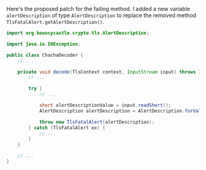 Here's the proposed patch for the failing method. I added a new variable `alertDescription` of type `AlertDescription` to replace the removed method `TlsFatalAlert.getAlertDescription()`.

```java
import org.bouncycastle.crypto.tls.AlertDescription;

import java.io.IOException;

public class ChachaDecoder {
    // ...

    private void decode(TlsContext context, InputStream input) throws IOException {
        // ...

        try {
            // ...

            short alertDescriptionValue = input.readShort();
            AlertDescription alertDescription = AlertDescription.forValue(alertDescriptionValue);

            throw new TlsFatalAlert(alertDescription);
        } catch (TlsFatalAlert ex) {
            // ...
        }
    }

    // ...
}
```